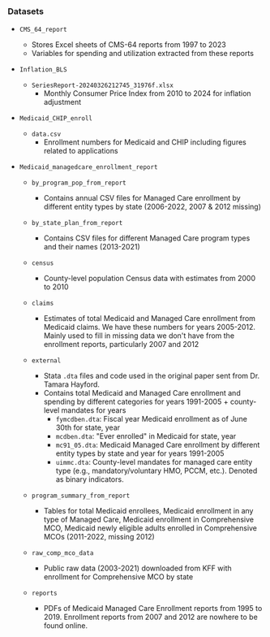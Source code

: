 ### Datasets

- `CMS_64_report`
  - Stores Excel sheets of CMS-64 reports from 1997 to 2023
  - Variables for spending and utilization extracted from these reports

- `Inflation_BLS`
  - `SeriesReport-20240326212745_31976f.xlsx`
    - Monthly Consumer Price Index from 2010 to 2024 for inflation adjustment

- `Medicaid_CHIP_enroll`
  - `data.csv`
    - Enrollment numbers for Medicaid and CHIP including figures related to
    applications
    
- `Medicaid_managedcare_enrollment_report`
  - `by_program_pop_from_report`
    - Contains annual CSV files for Managed Care enrollment by different entity
    types by state (2006-2022, 2007 & 2012 missing)
    
  - `by_state_plan_from_report`
    - Contains CSV files for different Managed Care program types and their names
    (2013-2021)
  
  - `census`
    - County-level population Census data with estimates from 2000 to 2010
  
  - `claims`
    - Estimates of total Medicaid and Managed Care enrollment from Medicaid 
    claims. We have these numbers for years 2005-2012. Mainly used to fill in
    missing data we don't have from the enrollment reports, particularly 2007
    and 2012
  
  - `external`
    - Stata `.dta` files and code used in the original paper 
    sent from Dr. Tamara Hayford. 
    - Contains total Medicaid and Managed Care enrollment and spending by 
    different categories for years 1991-2005 + county-level mandates for years
      - `fymcdben.dta`: Fiscal year Medicaid enrollment as of June 30th for state, year
      - `mcdben.dta`: "Ever enrolled" in Medicaid for state, year
      - `mc91_05.dta`: Medicaid Managed Care enrollment by different entity types
      by state and year for years 1991-2005
      - `uimmc.dta`: County-level mandates for managed care entity type 
      (e.g., mandatory/voluntary HMO, PCCM, etc.). Denoted as binary indicators.
  
  - `program_summary_from_report`
    - Tables for total Medicaid enrollees, Medicaid enrollment in any type of Managed Care, 
    Medicaid enrollment in Comprehensive MCO, Medicaid newly eligible adults enrolled in Comprehensive MCOs (2011-2022, missing 2012)
    
  - `raw_comp_mco_data`
    - Public raw data (2003-2021) downloaded from KFF with enrollment for 
    Comprehensive MCO by state
  
  - `reports`
    - PDFs of Medicaid Managed Care Enrollment reports from 1995 to 2019. 
    Enrollment reports from 2007 and 2012 are nowhere to be found online.